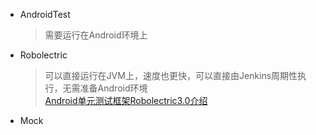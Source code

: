 - AndroidTest

	> 需要运行在Android环境上
- Robolectric

	> 可以直接运行在JVM上，速度也更快，可以直接由Jenkins周期性执行，无需准备Android环境  
	> [Android单元测试框架Robolectric3.0介绍](http://www.jianshu.com/p/9d988a2f8ff7)
	
- Mock

	>  
	